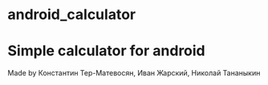 # android_calculator
Simple calculator for android
========
Made by Константин Тер-Матевосян, Иван Жарский, Николай Тананыкин

